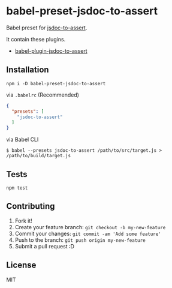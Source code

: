# babel-preset-jsdoc-to-assert

Babel preset for [jsdoc-to-assert](https://github.com/azu/jsdoc-to-assert "jsdoc-to-assert").

It contain these plugins.

- [babel-plugin-jsdoc-to-assert](https://github.com/azu/babel-plugin-jsdoc-to-assert "babel-plugin-jsdoc-to-assert")

## Installation

    npm i -D babel-preset-jsdoc-to-assert
    
via `.babelrc` (Recommended)

```json
{
  "presets": [
    "jsdoc-to-assert"
  ]
}
```

via Babel CLI

```
$ babel --presets jsdoc-to-assert /path/to/src/target.js > /path/to/build/target.js
```

## Tests

    npm test

## Contributing

1. Fork it!
2. Create your feature branch: `git checkout -b my-new-feature`
3. Commit your changes: `git commit -am 'Add some feature'`
4. Push to the branch: `git push origin my-new-feature`
5. Submit a pull request :D

## License

MIT
